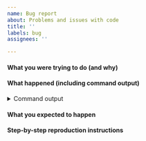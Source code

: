 ```yaml
---
name: Bug report
about: Problems and issues with code
title: ''
labels: bug
assignees: ''

---
```


<!-- To help debug your issue, please complete these sections: -->

#### What you were trying to do (and why)

<!-- A short description -->


#### What happened (including command output)

<!-- Include -vvv in your command -->

<details><summary>Command output</summary><p>

```console
$ pipgrip -vvv <your-command>

<output here>
```

</p></details>


#### What you expected to happen

<!-- replace me -->


#### Step-by-step reproduction instructions

<!-- replace me -->

